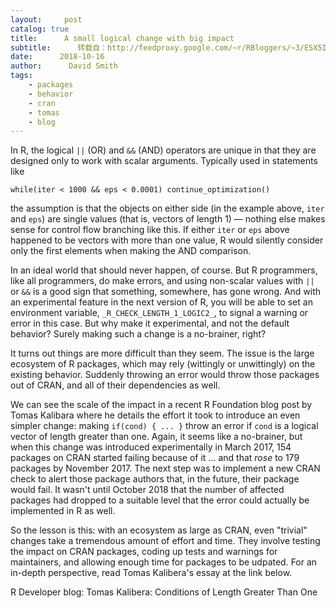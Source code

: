 ```yaml
---
layout:     post
catalog: true
title:      A small logical change with big impact
subtitle:      转载自：http://feedproxy.google.com/~r/RBloggers/~3/E5X5IrJ1kjs/
date:      2018-10-16
author:      David Smith
tags:
    - packages
    - behavior
    - cran
    - tomas
    - blog
---
```


In R, the logical `||` (OR) and `&&` (AND) operators are unique in that they are designed only to work with scalar arguments. Typically used in statements like

> 
`while(iter < 1000 && eps < 0.0001) continue_optimization()`


the assumption is that the objects on either side (in the example above, `iter` and `eps`) are single values (that is, vectors of length 1) — nothing else makes sense for control flow branching like this. If either `iter` or `eps` above happened to be vectors with more than one value, R would silently consider only the first elements when making the AND comparison.

In an ideal world that should never happen, of course. But R programmers, like all programmers, do make errors, and using non-scalar values with `||` or `&&` is a good sign that something, somewhere, has gone wrong. And with an experimental feature in the next version of R, you will be able to set an environment variable, `_R_CHECK_LENGTH_1_LOGIC2_`, to signal a warning or error in this case. But why make it experimental, and not the default behavior? Surely making such a change is a no-brainer, right?

It turns out things are more difficult than they seem. The issue is the large ecosystem of R packages, which may rely (wittingly or unwittingly) on the existing behavior. Suddenly throwing an error would throw those packages out of CRAN, and all of their dependencies as well.

We can see the scale of the impact in a recent R Foundation blog post by Tomas Kalibara where he details the effort it took to introduce an even simpler change: making `if(cond) { ... }` throw an error if `cond` is a logical vector of length greater than one. Again, it seems like a no-brainer, but when this change was introduced experimentally in March 2017, 154 packages on CRAN started failing because of it … and that *rose* to 179 packages by November 2017. The next step was to implement a new CRAN check to alert those package authors that, in the future, their package would fail. It wasn't until October 2018 that the number of affected packages had dropped to a suitable level that the error could actually be implemented in R as well.

So the lesson is this: with an ecosystem as large as CRAN, even "trivial" changes take a tremendous amount of effort and time. They involve testing the impact on CRAN packages, coding up tests and warnings for maintainers, and allowing enough time for packages to be udpated. For an in-depth perspective, read Tomas Kalibera's essay at the link below.

R Developer blog: Tomas Kalibera: Conditions of Length Greater Than One
